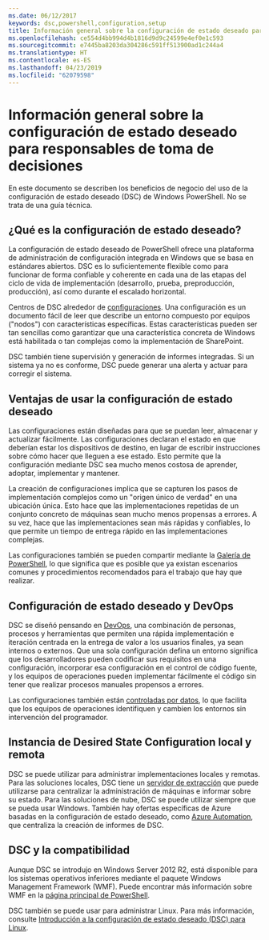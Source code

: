 ```yaml
---
ms.date: 06/12/2017
keywords: dsc,powershell,configuration,setup
title: Información general sobre la configuración de estado deseado para responsables de toma de decisiones
ms.openlocfilehash: ce554d4bb994d4b1816d9d9c24599e4ef0e1c593
ms.sourcegitcommit: e7445ba8203da304286c591ff513900ad1c244a4
ms.translationtype: HT
ms.contentlocale: es-ES
ms.lasthandoff: 04/23/2019
ms.locfileid: "62079598"
---
```

# <a name="desired-state-configuration-overview-for-decision-makers"></a>Información general sobre la configuración de estado deseado para responsables de toma de decisiones

En este documento se describen los beneficios de negocio del uso de la configuración de estado deseado (DSC) de Windows PowerShell. No se trata de una guía técnica.

## <a name="what-is-desired-state-configuration"></a>¿Qué es la configuración de estado deseado?

La configuración de estado deseado de PowerShell ofrece una plataforma de administración de configuración integrada en Windows que se basa en estándares abiertos. DSC es lo suficientemente flexible como para funcionar de forma confiable y coherente en cada una de las etapas del ciclo de vida de implementación (desarrollo, prueba, preproducción, producción), así como durante el escalado horizontal.

Centros de DSC alrededor de [configuraciones](../configurations/configurations.md).
Una configuración es un documento fácil de leer que describe un entorno compuesto por equipos ("nodos") con características específicas.
Estas características pueden ser tan sencillas como garantizar que una característica concreta de Windows está habilitada o tan complejas como la implementación de SharePoint.

DSC también tiene supervisión y generación de informes integradas.
Si un sistema ya no es conforme, DSC puede generar una alerta y actuar para corregir el sistema.

## <a name="benefits-of-using-desired-state-configuration"></a>Ventajas de usar la configuración de estado deseado

Las configuraciones están diseñadas para que se puedan leer, almacenar y actualizar fácilmente.
Las configuraciones declaran el estado en que deberían estar los dispositivos de destino, en lugar de escribir instrucciones sobre cómo hacer que lleguen a ese estado.
Esto permite que la configuración mediante DSC sea mucho menos costosa de aprender, adoptar, implementar y mantener.

La creación de configuraciones implica que se capturen los pasos de implementación complejos como un "origen único de verdad" en una ubicación única.
Esto hace que las implementaciones repetidas de un conjunto concreto de máquinas sean mucho menos propensas a errores.
A su vez, hace que las implementaciones sean más rápidas y confiables, lo que permite un tiempo de entrega rápido en las implementaciones complejas.

Las configuraciones también se pueden compartir mediante la [Galería de PowerShell](https://powershellgallery.com), lo que significa que es posible que ya existan escenarios comunes y procedimientos recomendados para el trabajo que hay que realizar.


## <a name="desired-state-configuration-and-devops"></a>Configuración de estado deseado y DevOps

DSC se diseñó pensando en [DevOps](http://blogs.technet.com/b/ashleymcglone/archive/2015/11/20/devops-for-n00bs-ie-windows-people.aspx), una combinación de personas, procesos y herramientas que permiten una rápida implementación e iteración centrada en la entrega de valor a los usuarios finales, ya sean internos o externos.
Que una sola configuración defina un entorno significa que los desarrolladores pueden codificar sus requisitos en una configuración, incorporar esa configuración en el control de código fuente, y los equipos de operaciones pueden implementar fácilmente el código sin tener que realizar procesos manuales propensos a errores.

Las configuraciones también están [controladas por datos](../configurations/configData.md), lo que facilita que los equipos de operaciones identifiquen y cambien los entornos sin intervención del programador.

## <a name="desired-state-configuration-on-premises-and-off-premises"></a>Instancia de Desired State Configuration local y remota
DSC se puede utilizar para administrar implementaciones locales y remotas.
Para las soluciones locales, DSC tiene un [servidor de extracción](../pull-server/pullServer.md) que puede utilizarse para centralizar la administración de máquinas e informar sobre su estado.
Para las soluciones de nube, DSC se puede utilizar siempre que se pueda usar Windows.
También hay ofertas específicas de Azure basadas en la configuración de estado deseado, como [Azure Automation](https://azure.microsoft.com/en-us/documentation/services/automation/), que centraliza la creación de informes de DSC.

## <a name="dsc-and-compatibility"></a>DSC y la compatibilidad

Aunque DSC se introdujo en Windows Server 2012 R2, está disponible para los sistemas operativos inferiores mediante el paquete Windows Management Framework (WMF).
Puede encontrar más información sobre WMF en la [página principal de PowerShell](/powershell/).

DSC también se puede usar para administrar Linux. Para más información, consulte [Introducción a la configuración de estado deseado (DSC) para Linux](../getting-started/lnxGettingStarted.md).
